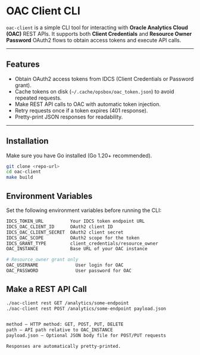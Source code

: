 # OAC Client CLI

`oac-client` is a simple CLI tool for interacting with **Oracle Analytics Cloud (OAC)** REST APIs. It supports both **Client Credentials** and **Resource Owner Password** OAuth2 flows to obtain access tokens and execute API calls.

---

## Features

- Obtain OAuth2 access tokens from IDCS (Client Credentials or Password grant).  
- Cache tokens on disk (`~/.cache/opsbox/oac_token.json`) to avoid repeated requests.  
- Make REST API calls to OAC with automatic token injection.  
- Retry requests once if a token expires (401 response).  
- Pretty-print JSON responses for readability.  

---

## Installation

Make sure you have Go installed (Go 1.20+ recommended).  

```bash
git clone <repo-url>
cd oac-client
make build
```

## Environment Variables

Set the following environment variables before running the CLI:
```bash
IDCS_TOKEN_URL	        Your IDCS token endpoint URL
IDCS_OAC_CLIENT_ID	    OAuth2 client ID
IDCS_OAC_CLIENT_SECRET	OAuth2 client secret
IDCS_OAC_SCOPE	        OAuth2 scope for the token
IDCS_GRANT_TYPE	        client_credentials/resource_owner
OAC_INSTANCE	        Base URL of your OAC instance

# Resource_owner grant only
OAC_USERNAME	          User login for OAC
OAC_PASSWORD	          User password for OAC 
```

## Make a REST API Call
```bash
./oac-client rest GET /analytics/some-endpoint
./oac-client rest POST /analytics/some-endpoint payload.json


method – HTTP method: GET, POST, PUT, DELETE
path – API path relative to OAC_INSTANCE
payload.json – Optional JSON body file for POST/PUT requests

Responses are automatically pretty-printed.
```